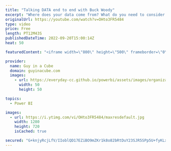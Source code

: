 ```yaml
---
title: "Talking DATA end to end with Buck Woody"
excerpt: "Where does your data come from? What do you need to consider with your data? Buck Woody explored the world of data and how services like Azure Synapse Analytics and Power BI can help you in your journey!  Connect with Buck: https://twitter.com/BuckWoodyMSFT https://www.linkedin.com/in/buckwoody/  📢"
originalUrl: https://youtube.com/watch?v=OHto3FR5484
type: video
price: Free
length: PT12M43S
publishedDateTime: 2022-09-20T15:00:14Z
heat: 50

featuredContent: "<iframe width=\"800\" height=\"500\" frameborder=\"0\" src=\"https://www.youtube.com/embed/OHto3FR5484\" allow=\"accelerometer; autoplay; encrypted-media; gyroscope; picture-in-picture\" allowfullscreen></iframe>"

provider:
  name: Guy in a Cube
  domain: guyinacube.com
  images:
    - url: https://everyday-cc.github.io/powerbi/assets/images/organizations/guyinacube.com-50x50.jpg
      width: 50
      height: 50

topics:
  - Power BI

images:
  - url: https://i.ytimg.com/vi/OHto3FR5484/maxresdefault.jpg
    width: 1280
    height: 720
    isCached: true

secured: "G+knjyRcjLfV/IIoblQD17EZiBO9mZKr1k8o82bRtDuY23SJR5SPp5U+fyKLxBfm9/QxDUKRWI292FSWoeXdxImRYMULttK6vJW4U3fQvmY00YYfQsO7VWhkvsqU3J2+peEoqDrMpvrE2k7Ic7LzV3ociGuStgKh2Mm1mVDvUEtPz5RS1X3rbfZrVa5JlcHbfa889CJ3NHSyPoutz10X9avHRlelzXTxY7c0VOknY+r18b/HiXGIvYy9Px4/agoIEe30UJG7e3Nn12IKt6IxmLiReDYtUV33iFAVpDYHrY5kjyI6OU5TqR03iGA0FYsxInM6TneyHxaP5ZDqXcTpLzs0erDbfDHsBnKQeUDpa1363kcjDmLpq0VDwEYSQT9A3gEZlGqv5DggTMegS2Boj5aL0mGhmaX+JiyRDGiwr60=;bHjNHz4Tl6vTq3sCS3ws6Q=="
---
```



